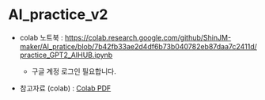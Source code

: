 # AI_practice_v2

- colab 노트북 : https://colab.research.google.com/github/ShinJM-maker/AI_pratice/blob/7b42fb33ae2d4df6b73b040782eb87daa7c2411d/practice_GPT2_AIHUB.ipynb
  - 구글 계정 로그인 필요합니다.

- 참고자료 (colab) : [Colab PDF](https://github.com/ShinJM-maker/AI_pratice/raw/7b42fb33ae2d4df6b73b040782eb87daa7c2411d/Colab.pdf)
